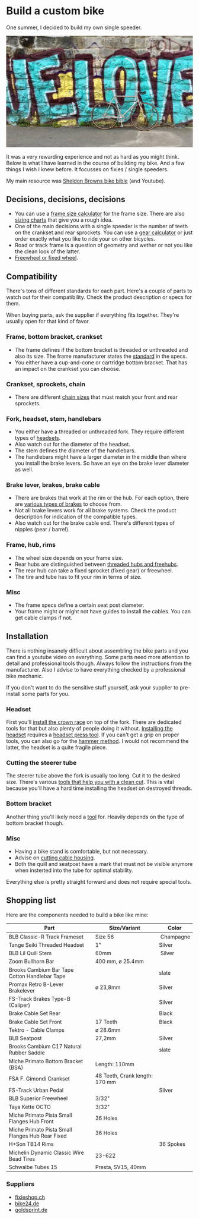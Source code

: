 # Build a custom bike

One summer, I decided to build my own single speeder.

![](velo-love.jpg?raw=true)

It was a very rewarding experience and not as hard as you might think. Below is what I have learned in the course of building my bike. And a few things I wish I knew before. It focusses on fixies / single speeders.

My main resource was [Sheldon Browns bike bible](http://www.sheldonbrown.com/) (and Youtube).



## Decisions, decisions, decisions

* You can use a [frame size calculator](http://www.ebicycles.com/bicycle-tools/frame-sizer) for the frame size. There are also [sizing charts](http://www.ebicycles.com/article/bicycle-frame-size-charts.html) that give you a rough idea.
* One of the main decisions with a single speeder is the number of teeth on the crankset and rear sprockets. You can use a [gear calculator](http://www.sheldonbrown.com/gears/) or just order exactly what you like to ride your on other bicycles.
* Road or track frame is a question of geometry and wether or not you like the clean look of the latter.
* [Freewheel or fixed wheel](https://www.purefixcycles.com/blogs/fixie-news/11608417-fixed-or-free-whats-best-for-me).



## Compatibility

There's tons of different standards for each part. Here's a couple of parts to watch out for their compatibility. Check the product description or specs for them.

When buying parts, ask the supplier if everything fits together. They're usually open for that kind of favor.


### Frame, bottom bracket, crankset

* The frame defines if the bottom bracket is threaded or unthreaded and also its size. The frame manufacturer states the [standard](http://www.sheldonbrown.com/gloss_bo-z.html#bottom) in the specs.
* You either have a cup-and-cone or cartridge bottom bracket. That has an impact on the crankset you can choose.


### Crankset, sprockets, chain

* There are different [chain sizes](http://www.sheldonbrown.com/gloss_ch.html#chain) that must match your front and rear sprockets.


### Fork, headset, stem, handlebars

* You either have a threaded or unthreaded fork. They require different types of [headsets](http://www.sheldonbrown.com/gloss_ha-i.html#headset).
* Also watch out for the diameter of the headset.
* The stem defines the diameter of the handlebars.
* The handlebars might have a larger diameter in the middle than where you install the brake levers. So have an eye on the brake lever diameter as well.


### Brake lever, brakes, brake cable

* There are brakes that work at the rim or the hub. For each option, there are [various types of brakes](http://sheldonbrown.com/brake-choices.html) to choose from.
* Not all brake levers work for all brake systems. Check the product description for indication of the compatible types.
* Also watch out for the brake cable end. There's different types of nipples (pear / barrel).


### Frame, hub, rims

* The wheel size depends on your frame size.
* Rear hubs are distinguished between [threaded hubs and freehubs](http://www.sheldonbrown.com/freewheels.html).
* The rear hub can take a fixed sprocket (fixed gear) or freewheel.
* The tire and tube has to fit your rim in terms of size.


### Misc

* The frame specs define a certain seat post diameter.
* Your frame might or might not have guides to install the cables. You can get cable clamps if not.



## Installation

There is nothing insanely difficult about assembling the bike parts and you can find a youtube video on everything. Some parts need more attention to detail and professional tools though. Always follow the instructions from the manufacturer. Also I advise to have everything checked by a professional bike mechanic.

If you don't want to do the sensitive stuff yourself, ask your supplier to pre-install some parts for you.


### Headset

First you'll [install the crown race](https://www.youtube.com/watch?v=QzXMb0EtvH0) on top of the fork. There are dedicated tools for that but also plenty of people doing it without. [Installing the headset](https://www.youtube.com/watch?v=gJClO7l3EMs) requires a [headset press tool](https://www.google.ch/search?es_sm=91&biw=1305&bih=1024&tbm=isch&sa=1&q=headset+press+tool&oq=headset+press+tool&gs_l=img.3..0l2.32443.34632.0.34834.18.16.0.2.2.0.146.1211.13j3.16.0....0...1c.1.64.img..0.18.1215.HOlhMOjJ6sE). If you can't get a grip on proper tools, you can also go for the [hammer method](https://www.youtube.com/watch?v=madXF-C883s). I would not recommend the latter, the headset is a quite fragile piece.


### Cutting the steerer tube

The steerer tube above the fork is usually too long. Cut it to the desired size. There's various [tools that help you with a clean cut](https://www.google.ch/search?q=cut+steerer+tube+tool&es_sm=91&tbm=isch&tbo=u&source=univ&sa=X&ved=0CEYQsARqFQoTCJuD5O_H7scCFUwDGgodtWkP-Q&biw=1305&bih=1024). This is vital because you'll have a hard time installing the headset on destroyed threads.


### Bottom bracket

Another thing you'll likely need a [tool](https://www.google.ch/search?q=bottom+bracket+tool&es_sm=91&source=lnms&tbm=isch&sa=X&ved=0CAcQ_AUoAWoVChMIgNT58MruxwIVC1kaCh2sDgjB&biw=1305&bih=1024) for. Heavily depends on the type of bottom bracket though.


### Misc

* Having a bike stand is comfortable, but not necessary.
* Advise on [cutting cable housing](http://sheldonbrown.com/cables.html#cutting
).
* Both the quill and seatpost have a mark that must not be visible anymore when insterted into the tube for optimal stability.

Everything else is pretty straight forward and does not require special tools.


## Shopping list

Here are the components needed to build a bike like mine:

Part | Size/Variant| Color
-----|-------------|-------
BLB Classic-R Track Frameset | Size 56 | Champagne
Tange Seiki Threaded Headset | 1" | Silver
BLB Lil Quill Stem | 60mm | Silver
Zoom Bullhorn Bar | 400 mm, ø 25.4mm |
Brooks Cambium Bar Tape Cotton Handlebar Tape |  | slate
Promax Retro B-Lever Brakelever | ø 23,8mm | Silver
FS-Track Brakes Type-B (Caliper) | | Silver
Brake Cable Set Rear | | Black
Brake Cable Set Front | 17 Teeth | Black
Tektro - Cable Clamps | ø 28.6mm |
BLB Seatpost | 27,2mm | Silver
Brooks Cambium C17 Natural Rubber Saddle | | slate
Miche Primato Bottom Bracket (BSA) | Length: 110mm |
FSA F. Gimondi Crankset | 48 Teeth, Crank length: 170 mm |
FS-Track Urban Pedal | | Silver
BLB Superior Freewheel | 3/32" |
Taya Kette OCTO | 3/32" |
Miche Primato Pista Small Flanges Hub Front | 36 Holes |
Miche Primato Pista Small Flanges Hub Rear Fixed | 36 Holes |
H+Son TB14 Rims | | 36 Spokes | Hard Ano Grey
Michelin Dynamic Classic Wire Bead Tires | 23-622 |
Schwalbe Tubes 15 | Presta, SV15, 40mm |


### Suppliers

* [fixieshop.ch](http://fixieshop.ch)
* [bike24.de](http://bike24.de)
* [goldsprint.de](http://goldsprint.de)
